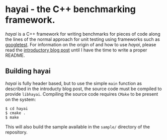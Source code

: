 # hayai - the C++ benchmarking framework.

_hayai_ is a C++ framework for writing benchmarks for pieces of code along the lines of the normal approach for unit testing using frameworks such as [googletest](http://code.google.com/p/googletest/). For information on the origin of and how to use _hayai_, please read the [introductory blog post](http://nickbruun.dk/2012/02/07/easy-cpp-benchmarking) until I have the time to write a proper README.

## Building hayai

_hayai_ is fully header based, but to use the simple `main` function as described in the introducty blog post, the source code must be compiled to provide `libhayai`. Compiling the source code requires `CMake` to be present on the system:

    $ cd hayai
    $ cmake .
    $ make

This will also build the sample available in the `sample/` directory of the repository.
